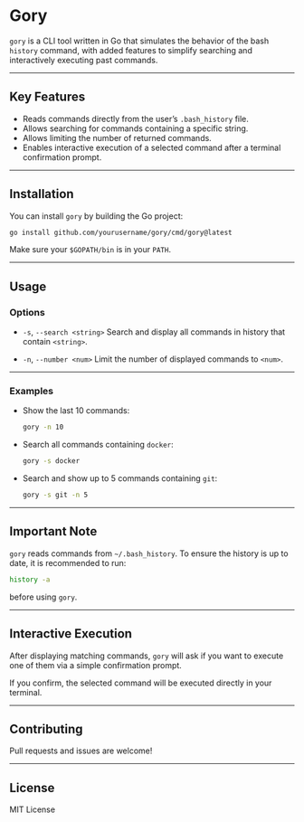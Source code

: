 # Gory

`gory` is a CLI tool written in Go that simulates the behavior of the bash `history` command, with added features to simplify searching and interactively executing past commands.

---

## Key Features

- Reads commands directly from the user’s `.bash_history` file.
- Allows searching for commands containing a specific string.
- Allows limiting the number of returned commands.
- Enables interactive execution of a selected command after a terminal confirmation prompt.

---

## Installation

You can install `gory` by building the Go project:

```bash
go install github.com/yourusername/gory/cmd/gory@latest
```

Make sure your `$GOPATH/bin` is in your `PATH`.

---

## Usage

### Options

* `-s`, `--search <string>`
  Search and display all commands in history that contain `<string>`.

* `-n`, `--number <num>`
  Limit the number of displayed commands to `<num>`.

---

### Examples

* Show the last 10 commands:

  ```bash
  gory -n 10
  ```

* Search all commands containing `docker`:

  ```bash
  gory -s docker
  ```

* Search and show up to 5 commands containing `git`:

  ```bash
  gory -s git -n 5
  ```

---

## Important Note

`gory` reads commands from `~/.bash_history`. To ensure the history is up to date, it is recommended to run:

```bash
history -a
```

before using `gory`.

---

## Interactive Execution

After displaying matching commands, `gory` will ask if you want to execute one of them via a simple confirmation prompt.

If you confirm, the selected command will be executed directly in your terminal.

---

## Contributing

Pull requests and issues are welcome!

---

## License

MIT License
